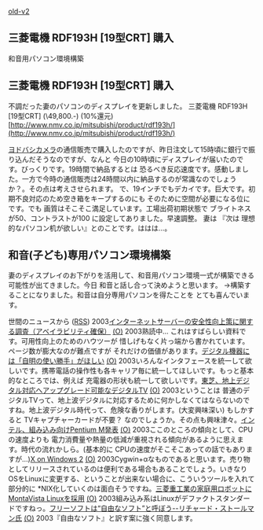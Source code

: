[old-v2](ig030423-orig.html)

## 三菱電機 RDF193H [19型CRT] 購入

和音用パソコン環境構築






## 三菱電機 RDF193H [19型CRT] 購入


不調だった妻のパソコンのディスプレイを更新しました。
三菱電機 RDF193H [19型CRT] (\49,800.-) (10%還元)
  [http://www.nmv.co.jp/mitsubishi/product/rdf193h/](http://www.nmv.co.jp/mitsubishi/product/rdf193h/)


[ヨドバシカメラ](http://yodobashi.com/)の通信販売で購入したのですが、昨日注文して15時頃に銀行で振り込んだそうなのですが、なんと
今日の10時頃にディスプレイが届いたのです。びっくりです。19時間で納品するとは
恐るべき反応速度です。感動しました。一方で今時の通信販売は24時間以内に納品するのが常識なのでしょうか？。その点は考えさせられます。
で、19インチでもデカイです。巨大です。初期不良対応のため空き箱をキープするのにも
そのために空間が必要になる位にです。でも 画質はそこそこ満足しています。工場出荷初期状態で
ブライトネスが50、コントラストが100 に設定してありました。早速調整。
妻は 『次は 理想的なパソコン机が欲しい』とのことです。ははは…。

## 和音(子ども)専用パソコン環境構築


妻のディスプレイのお下がりを活用して、和音用パソコン環境一式が構築できる可能性が出てきました。今日
和音と話し合って決めようと思います。
→構築することになりました。和音は自分専用パソコンを得たことを とても喜んでいます。



世間のニュースから ([RSS](ig030423-news.xml)) 2003[インターネットサーバーの安全性向上策に関する調査（アベイラビリティ確保）](http://www.ipa.go.jp/security/fy14/contents/high-availability/guide.html) [(O)](http://www.ipa.go.jp/security/fy14/contents/high-availability/guide.html) 2003熟読中… これはすばらしい資料です。可用性向上のためのハウツーが 惜しげもなく片っ端から書かれています。ページ数が膨大なのが難点ですが それだけの価値があります。[デジタル機器には「自明の使い勝手」がほしい](http://itpro.nikkeibp.co.jp/free/ITPro/OPINION/20030420/1/) [(O)](http://itpro.nikkeibp.co.jp/free/ITPro/OPINION/20030420/1/) 2003いろんなインタフェースを統一して欲しいです。携帯電話の操作性も各キャリア毎に統一してほしいです。もっと基本的なところでは、例えば 充電器の形状も統一して欲しいです。[東芝、地上デジタル対応へアップグレード可能なデジタルTV](http://www.zdnet.co.jp/news/0304/21/njbt_04.html) [(O)](http://www.zdnet.co.jp/news/0304/21/njbt_04.html) 2003ということは 普通のデジタルTVって、地上波デジタルに対応するために何かしなくてはならないのですね。地上波デジタル時代って、危険な香りがします。(大変興味深い) もしかすると TVキャプチャーカードが不要？ なのでしょうか。その点も興味津々。[インテル、組み込み向けPentium M発表](http://www.zdnet.co.jp/news/0304/21/njbt_05.html) [(O)](http://www.zdnet.co.jp/news/0304/21/njbt_05.html) 2003ここのところの傾向として、CPUの速度よりも 電力消費量や熱量の低減が重視される傾向があるように思えます。時代の流れかしら。(基本的に CPUの速度がそこそこあっての話でもありますが…)[X on Windows 2](http://www.holonlinux.com/product/xonwin/xow2.html) [(O)](http://www.holonlinux.com/product/xonwin/xow2.html) 2003Cygwin+αなものであると思います。売り物としてリリースされているのは便利である場合もあることでしょう。いきなりOSをLinuxに変更する、ということが出来ない場合に、こういうツールを入れて部分的に *NIX化していくのは面白そうですね。[三菱重工業の家庭用ロボットにMontaVista Linuxを採用](http://japan.cnet.com/news/ent/story/0,2000047623,20053826,00.htm) [(O)](http://japan.cnet.com/news/ent/story/0,2000047623,20053826,00.htm) 2003組み込み系はLinuxがデファクトスタンダードですねっ。[フリーソフトは“自由なソフト”と呼ぼう--リチャード・ストールマン氏](http://biztech.nikkeibp.co.jp/wcs/leaf/CID/onair/biztech/comp/243177) [(O)](http://biztech.nikkeibp.co.jp/wcs/leaf/CID/onair/biztech/comp/243177) 2003『自由なソフト』と訳す案に強く同意します。
